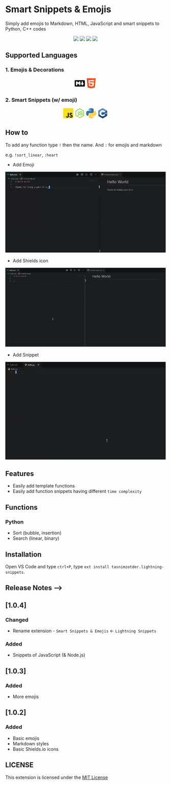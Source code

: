 # Smart Snippets & Emojis

Simply add emojis to Markdown, HTML, JavaScript and smart snippets to Python, C++ codes

<p align="center">
  <a><img src="https://img.shields.io/visual-studio-marketplace/v/tasnimzotder.lightning-snippets?style=flat-square" /></a>
  <a><img src="https://img.shields.io/github/license/tasnimzotder/lightning-snippets?style=flat-square" /></a>
  <a><img src="https://img.shields.io/visual-studio-marketplace/i/tasnimzotder.lightning-snippets?logo=visual%20studio%20code&style=flat-square" /></a>
  <a><img src="https://img.shields.io/visual-studio-marketplace/r/tasnimzotder.lightning-snippets?style=flat-square" /></a>
</p>

## Supported Languages

### 1. Emojis & Decorations

<p align="center">
  <a><img height="32" width="32" src="./images/icons/markdown.png" /></a>
  <a><img height="32" width="32" src="./images/icons/html.png" /></a>
</p>

### 2. Smart Snippets (w/ emoji)

<p align="center">
  <a><img height="32" width="32" src="./images/icons/javascript.png" /></a>
  <a><img height="32" width="32" src="./images/icons/node-js.png" /></a>
  <a><img height="32" width="32" src="./images/icons/python.png" /></a>
  <a><img height="32" width="32" src="./images/icons/cpp.png" /></a>
</p>

## How to

To add any function type `!` then the name. And `:` for emojis and markdown

e.g. `!sort_linear`, `:heart`

- Add Emoji

![Add Emoji](images/add_emoji.gif)

- Add Shields icon

![Add Shields icon](images/add_shields_icon.gif)

- Add Snippet

![Add Snippet](images/add_snippet.gif)

## Features

- Easily add template functions
- Easily add function snippets having different `time complexity`

## Functions

### Python

- Sort (bubble, insertion)
- Search (linear, binary)

## Installation

Open VS Code and type `ctrl+P`, type `ext install tasnimzotder.lightning-snippets`.

## Release Notes -->

<!-- Users appreciate release notes as you update your extension. -->

## [1.0.4]

### Changed

- Rename extension - `Smart Snippets & Emojis` <- `Lightning Snippets`

### Added

- Snippets of JavaScript (& Node.js)

## [1.0.3]

### Added

- More emojis

## [1.0.2]

### Added

- Basic emojis
- Markdown styles
- Basic Shields.io icons

## LICENSE

This extension is licensed under the [MIT License](LICENSE)
